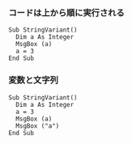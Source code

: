 ### コードは上から順に実行される
```vba
Sub StringVariant()
  Dim a As Integer
  MsgBox (a)
  a = 3
End Sub
```
### 変数と文字列
```vba
Sub StringVariant()
  Dim a As Integer
  a = 3
  MsgBox (a)
  MsgBox ("a")
End Sub
```
